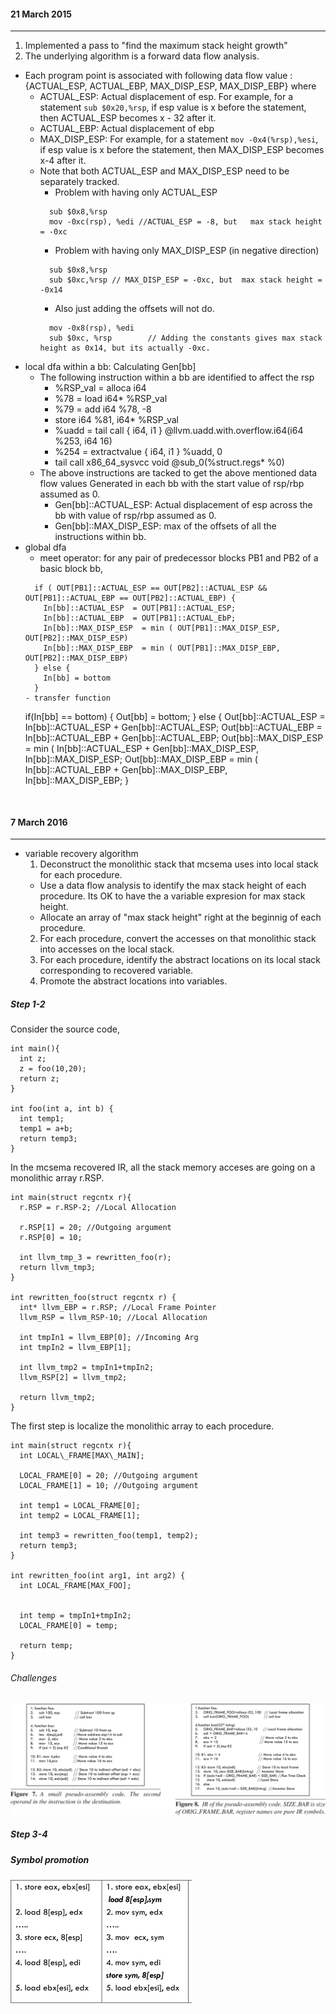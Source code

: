 #### 21 March 2015
---------------------
1. Implemented a pass to "find the maximum stack height  growth"
2. The underlying algorithm is a forward data flow analysis.
  - Each program point is associated with following data flow value : {ACTUAL_ESP, ACTUAL_EBP, MAX_DISP_ESP, MAX_DISP_EBP} where
    - ACTUAL_ESP: Actual displacement of esp. For example, for a statement ```sub $0x20,%rsp```, if esp value is x before the statement, then  ACTUAL_ESP becomes x - 32 after it.
    - ACTUAL_EBP: Actual displacement of ebp
    - MAX_DISP_ESP: For example, for a statement ```mov -0x4(%rsp),%esi```, if esp value is x before the statement, then MAX_DISP_ESP becomes x-4 after it.
    - Note that both ACTUAL_ESP and MAX_DISP_ESP need to be separately tracked. 
      - Problem with having only ACTUAL_ESP
      ```
        sub $0x8,%rsp
        mov -0xc(rsp), %edi //ACTUAL_ESP = -8, but   max stack height = -0xc
      ```
      - Problem with having only MAX_DISP_ESP (in negative direction)
      ```
        sub $0x8,%rsp
        sub $0xc,%rsp // MAX_DISP_ESP = -0xc, but  max stack height = -0x14
      ```
      - Also just adding the offsets will not do.
      ```
        mov -0x8(rsp), %edi
        sub $0xc, %rsp        // Adding the constants gives max stack height as 0x14, but its actually -0xc. 
      ```
  - local dfa within a bb: Calculating Gen[bb]
    - The following instruction within a bb are identified to affect the rsp
      - %RSP_val = alloca i64
      - %78 = load i64* %RSP_val
      - %79 = add i64 %78, -8
      - store i64 %81, i64* %RSP_val
      - %uadd = tail call { i64, i1 } @llvm.uadd.with.overflow.i64(i64 %253, i64 16)
      - %254 = extractvalue { i64, i1 } %uadd, 0
      - tail call x86_64_sysvcc void @sub_0(%struct.regs* %0)
    - The above instructions are tacked to get the above mentioned data flow values Generated in each bb with the start value of rsp/rbp assumed as 0. 
      - Gen[bb]::ACTUAL_ESP: Actual displacement of esp across the bb with value of rsp/rbp assumed as 0.
      - Gen[bb]::MAX_DISP_ESP: max of the offsets of all the instructions within bb.
  - global dfa
    - meet operator: for any pair of predecessor blocks PB1 and PB2 of a basic block bb,
    ```
      if ( OUT[PB1]::ACTUAL_ESP == OUT[PB2]::ACTUAL_ESP &&  OUT[PB1]::ACTUAL_EBP == OUT[PB2]::ACTUAL_EBP) {
        In[bb]::ACTUAL_ESP  = OUT[PB1]::ACTUAL_ESP;
        In[bb]::ACTUAL_EBP  = OUT[PB1]::ACTUAL_EbP;
        In[bb]::MAX_DISP_ESP  = min ( OUT[PB1]::MAX_DISP_ESP, OUT[PB2]::MAX_DISP_ESP)
        In[bb]::MAX_DISP_EBP  = min ( OUT[PB1]::MAX_DISP_EBP, OUT[PB2]::MAX_DISP_EBP)
      } else {
        In[bb] = bottom
      }
    - transfer function
    ```
    if(In[bb] == bottom) {
      Out[bb] =  bottom;
    } else {
      Out[bb]::ACTUAL_ESP = In[bb]::ACTUAL_ESP + Gen[bb]::ACTUAL_ESP;
      Out[bb]::ACTUAL_EBP = In[bb]::ACTUAL_EBP + Gen[bb]::ACTUAL_EBP;
      Out[bb]::MAX_DISP_ESP = min ( In[bb]::ACTUAL_ESP + Gen[bb]::MAX_DISP_ESP, In[bb]::MAX_DISP_ESP;
      Out[bb]::MAX_DISP_EBP = min ( In[bb]::ACTUAL_EBP + Gen[bb]::MAX_DISP_EBP, In[bb]::MAX_DISP_EBP;
    }
    ```


#### 7 March 2016 
-------------
* variable recovery algorithm 
  1. Deconstruct the monolithic stack that mcsema uses into local stack for each procedure.
    - Use a data flow analysis to identify the max stack height of each procedure. Its OK to have the 
 a variable expresion for max stack height. 
    - Allocate an array of "max stack height" right at the beginnig of each procedure.
  2. For each procedure, convert the accesses on that monolithic stack into accesses on the local stack.
  3. For each procedure, identify the abstract locations on its local stack corresponding to recovered variable.
  4. Promote the abstract locations into variables. 


##### Step 1-2
Consider the source code,
```
int main(){ 
  int z; 
  z = foo(10,20); 
  return z;
} 

int foo(int a, int b) { 
  int temp1; 
  temp1 = a+b; 
  return temp3;
}
```

In the mcsema recovered IR, all the 
stack memory acceses are going on a monolithic array r.RSP. 

```
int main(struct regcntx r){ 
  r.RSP = r.RSP-2; //Local Allocation
  
  r.RSP[1] = 20; //Outgoing argument 
  r.RSP[0] = 10; 
  
  int llvm_tmp_3 = rewritten_foo(r); 
  return llvm_tmp3;
}

int rewritten_foo(struct regcntx r) {
  int* llvm_EBP = r.RSP; //Local Frame Pointer
  llvm_RSP = llvm_RSP-10; //Local Allocation

  int tmpIn1 = llvm_EBP[0]; //Incoming Arg 
  int tmpIn2 = llvm_EBP[1];

  int llvm_tmp2 = tmpIn1+tmpIn2; 
  llvm_RSP[2] = llvm_tmp2;

  return llvm_tmp2;
}

```

The first step is localize the monolithic array
to each procedure.

```
int main(struct regcntx r){ 
  int LOCAL\_FRAME[MAX\_MAIN];
  
  LOCAL_FRAME[0] = 20; //Outgoing argument 
  LOCAL_FRAME[1] = 10; //Outgoing argument 

  int temp1 = LOCAL_FRAME[0];
  int temp2 = LOCAL_FRAME[1];
  
  int temp3 = rewritten_foo(temp1, temp2); 
  return temp3;
}

int rewritten_foo(int arg1, int arg2) {
  int LOCAL_FRAME[MAX_FOO];


  int temp = tmpIn1+tmpIn2; 
  LOCAL_FRAME[0] = temp;

  return temp;
}

```

###### Challenges
![image](Figs/2.png)

##### Step 3-4
##### Symbol promotion

![image](Figs/3.png)
